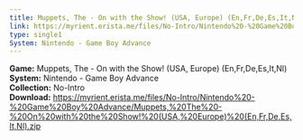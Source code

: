 ```yaml
---
title: Muppets, The - On with the Show! (USA, Europe) (En,Fr,De,Es,It,Nl)
link: https://myrient.erista.me/files/No-Intro/Nintendo%20-%20Game%20Boy%20Advance/Muppets,%20The%20-%20On%20with%20the%20Show!%20(USA,%20Europe)%20(En,Fr,De,Es,It,Nl).zip
type: single1
System: Nintendo - Game Boy Advance
---
```

<b>Game:</b> Muppets, The - On with the Show! (USA, Europe) (En,Fr,De,Es,It,Nl)<br>
<b>System:</b> Nintendo - Game Boy Advance<br>
<b>Collection:</b> No-Intro<br>
<b>Download:</b> https://myrient.erista.me/files/No-Intro/Nintendo%20-%20Game%20Boy%20Advance/Muppets,%20The%20-%20On%20with%20the%20Show!%20(USA,%20Europe)%20(En,Fr,De,Es,It,Nl).zip